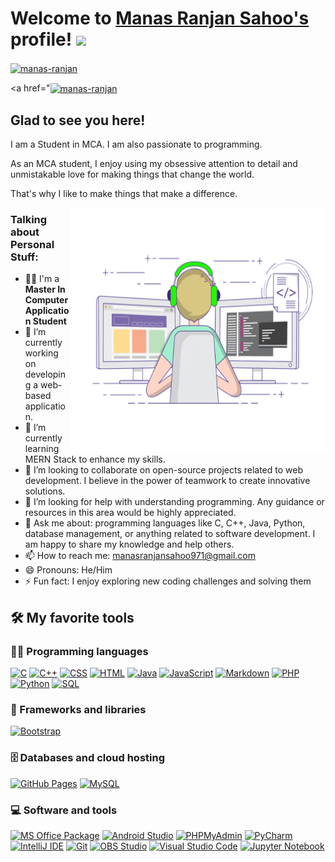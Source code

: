 
<!--
**ManasRanjanSahoo11/ManasRanjanSahoo11** is a ✨ _special_ ✨ repository because its `README.md` (this file) appears on your GitHub profile.

Here are some ideas to get you started:

- 🔭 I’m currently working on ...
- 🌱 I’m currently learning ...
- 👯 I’m looking to collaborate on ...
- 🤔 I’m looking for help with ...
- 💬 Ask me about ...
- 📫 How to reach me: ...
- 😄 Pronouns: ...
- ⚡ Fun fact: ...
-->

# Welcome to [Manas Ranjan Sahoo's](https://github.com/ManasRanjanSahoo11/) profile! <a href="https://www.aswinbarath.me/"><img src="https://media.giphy.com/media/hvRJCLFzcasrR4ia7z/giphy.gif" width="25px"></a>

<a href="https://www.linkedin.com/in/manas-ranjan-sahoo13/" target="_blank"><img align="center" src="https://raw.githubusercontent.com/rahuldkjain/github-profile-readme-generator/master/src/images/icons/Social/linked-in-alt.svg" alt="manas-ranjan" height="30" width="40" /></a>
&nbsp;

<a href="<a href="https://www.linkedin.com/in/manas-ranjan-sahoo13/" target="_blank"><img align="center" src="https://raw.githubusercontent.com/rahuldkjain/github-profile-readme-generator/master/src/images/icons/Social/linked-in-alt.svg" alt="manas-ranjan" height="30" width="40" /></a>
&nbsp;


## Glad to see you here! &nbsp;

I am a Student in MCA. I am also passionate to programming.

As an MCA student, I enjoy using my obsessive attention to detail and unmistakable love for making things that change the world.

That's why I like to make things that make a difference.

<img align="right" alt="GIF" src="https://raw.githubusercontent.com/AswinBarath/AswinBarath/master/coding.gif" width="408" height="390" />


### Talking about Personal Stuff:

- 👨‍🎓 I'm a **Master In Computer Application Student**
- 🔭 I’m currently working on developing a web-based application.
- 🌱 I’m currently learning MERN Stack to enhance my skills.
- 👯 I’m looking to collaborate on open-source projects related to web development. I believe in the power of teamwork to create innovative solutions.
- 🤔 I’m looking for help with understanding programming. Any guidance or resources in this area would be highly appreciated.
- 💬 Ask me about: programming languages like C, C++, Java, Python, database management, or anything related to software development. I am happy to share my knowledge and help others.
- 📫 How to reach me: manasranjansahoo971@gmail.com
- 😄 Pronouns: He/Him
- ⚡ Fun fact: I enjoy exploring new coding challenges and solving them

## 🛠️ My favorite tools

### 👨‍💻 Programming languages

<p>
    <a href="#"><img alt="C" src="https://custom-icon-badges.herokuapp.com/badge/C-03599C.svg?logo=c-in-hexagon&logoColor=white"></a>
    <a href="#"><img alt="C++" src="https://custom-icon-badges.herokuapp.com/badge/C++-9C033A.svg?logo=cpp2&logoColor=white"></a>
    <a href="#"><img alt="CSS" src="https://img.shields.io/badge/CSS-1572B6.svg?logo=css3&logoColor=white"></a>
    <a href="#"><img alt="HTML" src="https://img.shields.io/badge/HTML-E34F26.svg?logo=html5&logoColor=white"></a>
    <a href="#"><img alt="Java" src="https://img.shields.io/badge/Java-007396.svg?logo=java&logoColor=white"></a>
    <a href="#"><img alt="JavaScript" src="https://img.shields.io/badge/JavaScript-F7DF1E.svg?logo=javascript&logoColor=black"></a>
    <a href="#"><img alt="Markdown" src="https://img.shields.io/badge/Markdown-000000.svg?logo=markdown&logoColor=white"></a>
    <a href="#"><img alt="PHP" src="https://img.shields.io/badge/PHP-777BB4.svg?logo=php&logoColor=white"></a>
    <a href="#"><img alt="Python" src="https://img.shields.io/badge/Python-14354C.svg?logo=python&logoColor=white"></a>
    <a href="#"><img alt="SQL" src="https://custom-icon-badges.herokuapp.com/badge/SQL-025E8C.svg?logo=database&logoColor=white"></a>
</p>

### 🧰 Frameworks and libraries

<p>
    <a href="#"><img alt="Bootstrap" src="https://img.shields.io/badge/Bootstrap-7952B3.svg?logo=bootstrap&logoColor=white"></a>
</p>

### 🗄️ Databases and cloud hosting

<p>
    <a href="#"><img alt="GitHub Pages" src="https://img.shields.io/badge/GitHub%20Pages-327FC7.svg?logo=github&logoColor=white"></a>
    <a href="#"><img alt="MySQL" src="https://img.shields.io/badge/MySQL-00f.svg?logo=mysql&logoColor=white"></a>
</p>

### 💻 Software and tools

<p>
    <a href="#"><img alt="MS Office Package" src="https://img.shields.io/badge/MS%20Office%20Package-<COLOR>.svg?logo=microsoft-office&logoColor=white"></a>
    <a href="#"><img alt="Android Studio" src="https://img.shields.io/badge/Android%20Studio-3DDC84.svg?logo=android-studio&logoColor=white"></a>
    <a href="#"><img alt="PHPMyAdmin" src="https://img.shields.io/badge/PHPMyAdmin-8A9296.svg?logo=php&logoColor=white"></a>
    <a href="#"><img alt="PyCharm" src="https://img.shields.io/badge/PyCharm-4E8BF5.svg?logo=pycharm&logoColor=white"></a>
    <a href="#"> <img alt="IntelliJ IDE" src="https://img.shields.io/badge/IntelliJ%20IDE-E37100.svg?logo=intellij-idea&logoColor=white"></a>
    <a href="#"><img alt="Git" src="https://img.shields.io/badge/Git-F05033.svg?logo=git&logoColor=white"></a>
    <a href="#"><img alt="OBS Studio" src="https://img.shields.io/badge/-OBS%20Studio-302E31?logo=obs-studio&logoColor=white"></a>
    <a href="#"><img alt="Visual Studio Code" src="https://img.shields.io/badge/Visual%20Studio%20Code-0078d7.svg?logo=visual-studio-code&logoColor=white"></a>
    <a href="#"><img alt="Jupyter Notebook" src="https://img.shields.io/badge/Jupyter%20Notebook-F37626.svg?logo=jupyter&logoColor=white"></a>
</p>





